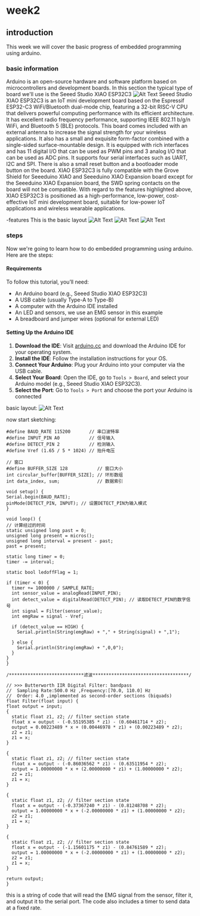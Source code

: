 # week2
## introduction
This week we will cover the basic progress of embedded programming using arduino. 
### basic information
Arduino is an open-source hardware and software platform based on microcontrollers and development boards. In this section the typical type of board we'll use is the Seeed Studio XIAO ESP32C3
![Alt Text](https://files.seeedstudio.com/wiki/XIAO_WiFi/board-pic.png)
Seeed Studio XIAO ESP32C3 is an IoT mini development board based on the Espressif ESP32-C3 WiFi/Bluetooth dual-mode chip, featuring a 32-bit RISC-V CPU that delivers powerful computing performance with its efficient architecture. It has excellent radio frequency performance, supporting IEEE 802.11 b/g/n WiFi, and Bluetooth 5 (BLE) protocols. This board comes included with an external antenna to increase the signal strength for your wireless applications. It also has a small and exquisite form-factor combined with a single-sided surface-mountable design. It is equipped with rich interfaces and has 11 digital I/O that can be used as PWM pins and 3 analog I/O that can be used as ADC pins. It supports four serial interfaces such as UART, I2C and SPI. There is also a small reset button and a bootloader mode button on the board. XIAO ESP32C3 is fully compatible with the Grove Shield for Seeeduino XIAO and Seeeduino XIAO Expansion board except for the Seeeduino XIAO Expansion board, the SWD spring contacts on the board will not be compatible.
With regard to the features highlighted above, XIAO ESP32C3 is positioned as a high-performance, low-power, cost-effective IoT mini development board, suitable for low-power IoT applications and wireless wearable applications.

-features
This is the basic layout 
![Alt Text](https://files.seeedstudio.com/wiki/XIAO_WiFi/pin_map-2.png)
![Alt Text](https://files.seeedstudio.com/wiki/XIAO_WiFi/front-label-3.png)
![Alt Text](https://files.seeedstudio.com/wiki/XIAO_WiFi/back-label-6.png)
### steps
Now we're going to learn how to do embedded programming using arduino. Here are the steps:

#### Requirements
To follow this tutorial, you’ll need:
- An Arduino board (e.g., Seeed Studio XIAO ESP32C3)
- A USB cable (usually Type-A to Type-B)
- A computer with the Arduino IDE installed
- An LED and sensors, we use an EMG sensor in this example
- A breadboard and jumper wires (optional for external LED)

#### Setting Up the Arduino IDE

1. **Download the IDE**: Visit [arduino.cc](https://www.arduino.cc/en/software) and download the Arduino IDE for your operating system.
2. **Install the IDE**: Follow the installation instructions for your OS.
3. **Connect Your Arduino**: Plug your Arduino into your computer via the USB cable.
4. **Select Your Board**: Open the IDE, go to `Tools > Board`, and select your Arduino model (e.g., Seeed Studio XIAO ESP32C3).
5. **Select the Port**: Go to `Tools > Port` and choose the port your Arduino is connected
 
 basic layout:
 ![Alt Text](https://unncfab.oss-cn-hangzhou.aliyuncs.com/img/xxn/20250323094240859.png)
 
  now start sketching:
  ```#define SAMPLE_RATE 500        // 采样率
#define BAUD_RATE 115200       // 串口波特率
#define INPUT_PIN A0           // 信号输入
#define DETECT_PIN 2           // 检测输入
#define Vref (1.65 / 5 * 1024) // 抬升电压

// 窗口
#define BUFFER_SIZE 128           // 窗口大小
int circular_buffer[BUFFER_SIZE]; // 环形数组
int data_index, sum;              // 数据索引
  
void setup() {
  Serial.begin(BAUD_RATE);
  pinMode(DETECT_PIN, INPUT); // 设置DETECT_PIN为输入模式
}

void loop() {
  // 计算经过的时间
  static unsigned long past = 0;
  unsigned long present = micros();
  unsigned long interval = present - past;
  past = present;

  static long timer = 0;
  timer -= interval;

  static bool ledoffFlag = 1;

  if (timer < 0) {
    timer += 1000000 / SAMPLE_RATE;
    int sensor_value = analogRead(INPUT_PIN);
    int detect_value = digitalRead(DETECT_PIN); // 读取DETECT_PIN的数字信号
    int signal = Filter(sensor_value);
    int emgRaw = signal - Vref;

    if (detect_value == HIGH) {
      Serial.println(String(emgRaw) + "," + String(signal) + ",1");

    } else {
      Serial.println(String(emgRaw) + ",0,0");
    }
  }
}

/****************************滤波************************************/

// >>> Butterworth IIR Digital Filter: bandpass
// 	Sampling Rate:500.0 Hz ,Frequency:[70.0, 110.0] Hz
// 	Order: 4.0 ,implemented as second-order sections (biquads)
float Filter(float input) {
  float output = input;
  {
    static float z1, z2; // filter section state
    float x = output - (-0.55195385 * z1) - (0.60461714 * z2);
    output = 0.00223489 * x + (0.00446978 * z1) + (0.00223489 * z2);
    z2 = z1;
    z1 = x;
  }

  {
    static float z1, z2; // filter section state
    float x = output - (-0.86036562 * z1) - (0.63511954 * z2);
    output = 1.00000000 * x + (2.00000000 * z1) + (1.00000000 * z2);
    z2 = z1;
    z1 = x;
  }

  {
    static float z1, z2; // filter section state
    float x = output - (-0.37367240 * z1) - (0.81248708 * z2);
    output = 1.00000000 * x + (-2.00000000 * z1) + (1.00000000 * z2);
    z2 = z1;
    z1 = x;
  }

  {
    static float z1, z2; // filter section state
    float x = output - (-1.15601175 * z1) - (0.84761589 * z2);
    output = 1.00000000 * x + (-2.00000000 * z1) + (1.00000000 * z2);
    z2 = z1;
    z1 = x;
  }

  return output;
}
```
this is a string of code that will read the EMG signal from the sensor, filter it, and output it to the serial port. The code also includes a timer to send data at a fixed rate.



